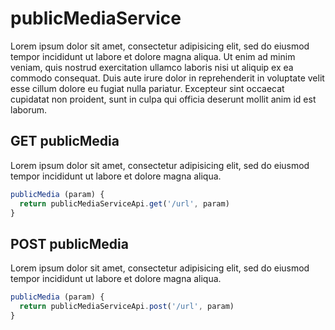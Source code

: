 # publicMediaService

Lorem ipsum dolor sit amet, consectetur adipisicing elit, sed do eiusmod tempor incididunt ut labore et dolore magna aliqua. Ut enim ad minim veniam, quis nostrud exercitation ullamco laboris nisi ut aliquip ex ea commodo consequat. Duis aute irure dolor in reprehenderit in voluptate velit esse cillum dolore eu fugiat nulla pariatur. Excepteur sint occaecat cupidatat non proident, sunt in culpa qui officia deserunt mollit anim id est laborum.

## GET publicMedia

Lorem ipsum dolor sit amet, consectetur adipisicing elit, sed do eiusmod tempor incididunt ut labore et dolore magna aliqua.

```javascript
publicMedia (param) {
  return publicMediaServiceApi.get('/url', param)
}
```

## POST publicMedia

Lorem ipsum dolor sit amet, consectetur adipisicing elit, sed do eiusmod tempor incididunt ut labore et dolore magna aliqua.

```javascript
publicMedia (param) {
  return publicMediaServiceApi.post('/url', param)
}
```
